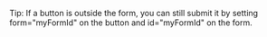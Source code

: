 Tip: If a button is outside the form, you can still submit it by setting form="myFormId" on the button and id="myFormId" on the form.
